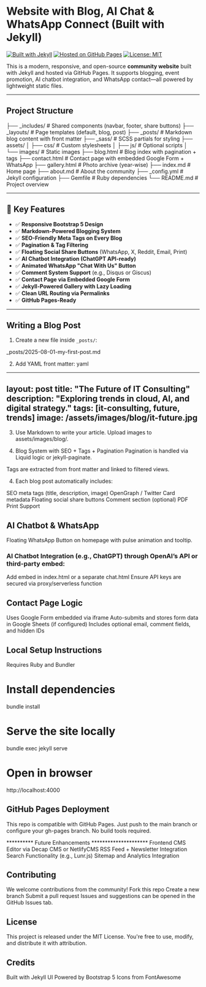 
# Website with Blog, AI Chat & WhatsApp Connect (Built with Jekyll)

[![Built with Jekyll](https://img.shields.io/badge/Built%20with-Jekyll-blue?logo=jekyll&logoColor=white)](https://jekyllrb.com)
[![Hosted on GitHub Pages](https://img.shields.io/badge/Hosted%20on-GitHub%20Pages-brightgreen?logo=github)](https://pages.github.com)
[![License: MIT](https://img.shields.io/badge/License-MIT-yellow.svg)](LICENSE)

This is a modern, responsive, and open-source **community website** built with Jekyll and hosted via GitHub Pages. It supports blogging, event promotion, AI chatbot integration, and WhatsApp contact—all powered by lightweight static files.

---

## Project Structure


├── _includes/ # Shared components (navbar, footer, share buttons)
├── _layouts/ # Page templates (default, blog, post)
├── _posts/ # Markdown blog content with front matter
├── _sass/ # SCSS partials for styling
├── assets/
│ ├── css/ # Custom stylesheets
│ ├── js/ # Optional scripts
│ └── images/ # Static images
├── blog.html # Blog index with pagination + tags
├── contact.html # Contact page with embedded Google Form + WhatsApp
├── gallery.html # Photo archive (year-wise)
├── index.md # Home page
├── about.md # About the community
├── _config.yml # Jekyll configuration
├── Gemfile # Ruby dependencies
└── README.md # Project overview



---

## 🚀 Key Features

- ✅ **Responsive Bootstrap 5 Design**
- ✅ **Markdown-Powered Blogging System**
- ✅ **SEO-Friendly Meta Tags on Every Blog**
- ✅ **Pagination & Tag Filtering**
- ✅ **Floating Social Share Buttons** (WhatsApp, X, Reddit, Email, Print)
- ✅ **AI Chatbot Integration (ChatGPT API-ready)**
- ✅ **Animated WhatsApp "Chat With Us" Button**
- ✅ **Comment System Support** (e.g., Disqus or Giscus)
- ✅ **Contact Page via Embedded Google Form**
- ✅ **Jekyll-Powered Gallery with Lazy Loading**
- ✅ **Clean URL Routing via Permalinks**
- ✅ **GitHub Pages-Ready**

---

##  Writing a Blog Post

1. Create a new file inside `_posts/`:

_posts/2025-08-01-my-first-post.md


2. Add YAML front matter:
yaml
---
layout: post
title: "The Future of IT Consulting"
description: "Exploring trends in cloud, AI, and digital strategy."
tags: [it-consulting, future, trends]
image: /assets/images/blog/it-future.jpg
---

3. Use Markdown to write your article. Upload images to assets/images/blog/.

4. Blog System with SEO + Tags + Pagination
Pagination is handled via Liquid logic or jekyll-paginate.

Tags are extracted from front matter and linked to filtered views.

4. Each blog post automatically includes:

SEO meta tags (title, description, image)
OpenGraph / Twitter Card metadata
Floating social share buttons
Comment section (optional)
PDF Print Support


##  AI Chatbot & WhatsApp
Floating WhatsApp Button on homepage with pulse animation and tooltip.

### AI Chatbot Integration (e.g., ChatGPT) through OpenAI’s API or third-party embed:
Add embed in index.html or a separate chat.html
Ensure API keys are secured via proxy/serverless function

## Contact Page Logic
Uses Google Form embedded via iframe
Auto-submits and stores form data in Google Sheets (if configured)
Includes optional email, comment fields, and hidden IDs

## Local Setup Instructions
Requires Ruby and Bundler

# Install dependencies
bundle install

# Serve the site locally
bundle exec jekyll serve

# Open in browser
http://localhost:4000


## GitHub Pages Deployment
This repo is compatible with GitHub Pages. Just push to the main branch or configure your gh-pages branch. No build tools required.

********** Future Enhancements *********************
Frontend CMS Editor via Decap CMS or NetlifyCMS
RSS Feed + Newsletter Integration
Search Functionality (e.g., Lunr.js)
Sitemap and Analytics Integration

## Contributing

We welcome contributions from the community!
Fork this repo
Create a new branch
Submit a pull request
Issues and suggestions can be opened in the GitHub Issues tab.

## License
This project is released under the MIT License. You're free to use, modify, and distribute it with attribution.


## Credits
Built with Jekyll
UI Powered by Bootstrap 5
Icons from FontAwesome

